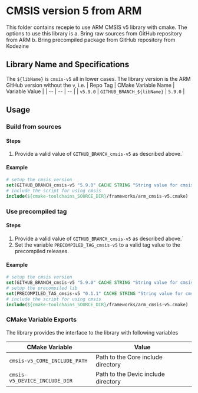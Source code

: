 # CMSIS version 5 from ARM
This folder contains recepie to use ARM CMSIS v5 library with cmake.
The options to use this library is
a. Bring raw sources from GitHub repository from ARM
b. Bring precompiled package from GitHub repository from Kodezine

## Library Name and Specifications
The `${libName}` is `cmsis-v5` all in lower cases.
The library version is the ARM GitHub version without the `v`, i.e.
| Repo Tag | CMake Variable Name | Variable Value |
| -- | -- | -- |
| `v5.9.0` | `GITHUB_BRANCH_${libName}` | `5.9.0` |

## Usage
### Build from sources
#### Steps
1. Provide a valid value of `GITHUB_BRANCH_cmsis-v5` as described above.`
#### Example
```cmake
# setup the cmsis version
set(GITHUB_BRANCH_cmsis-v5 "5.9.0" CACHE STRING "String value for cmsis version 5")
# include the script for using cmsis
include(${cmake-toolchains_SOURCE_DIR}/frameworks/arm_cmsis-v5.cmake)
```
### Use precompiled tag
#### Steps
1. Provide a valid value of `GITHUB_BRANCH_cmsis-v5` as described above.`
2. Set the variable `PRECOMPILED_TAG_cmsis-v5` to a valid tag value to the precompiled releases.
#### Example
```cmake
# setup the cmsis version
set(GITHUB_BRANCH_cmsis-v5 "5.9.0" CACHE STRING "String value for cmsis version 5")
# setup the precompiled lib
set(PRECOMPILED_TAG_cmsis-v5 "0.1.1" CACHE STRING "String value for cmsis version 5 precompiled tag")
# include the script for using cmsis
include(${cmake-toolchains_SOURCE_DIR}/frameworks/arm_cmsis-v5.cmake)
```
### CMake Variable Exports
The library provides the interface to the library with following variables

| CMake Variable | Value |
| -- | -- |
| `cmsis-v5_CORE_INCLUDE_PATH` | Path to the Core include directory |
| `cmsis-v5_DEVICE_INCLUDE_DIR` | Path to the Devic include directory |
